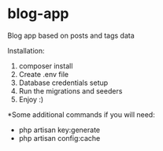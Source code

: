 # blog-app

Blog app based on posts and tags data

Installation:

1. composer install
2. Create .env file
3. Database credentials setup
4. Run the migrations and seeders
5. Enjoy :)

*Some additional commands if you will need:
- php artisan key:generate
- php artisan config:cache
